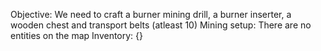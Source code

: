 Objective: We need to craft a burner mining drill, a burner inserter, a wooden chest and transport belts (atleast 10)
Mining setup: There are no entities on the map
Inventory: {}
